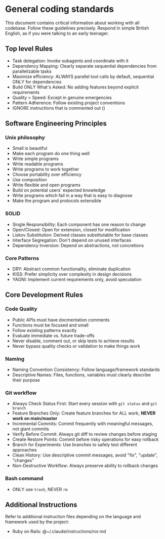 # General coding standards

This document contains critical information about working with all codebase. Follow these guidelines precisely.
Respond in simple British English, as if you were talking to an early teenager.

## Top level Rules

- Task delegation: Invoke subagents and coordinate with it
- Dependency Mapping: Clearly separate sequential dependencies from parallelizable tasks
- Maximize efficiency: ALWAYS parallel tool calls by default, sequential ONLY for dependencies
- Build ONLY What's Asked: No adding features beyond explicit requirements
- Quality > Speed: Except in genuine emergencies
- Pattern Adherence: Follow existing project conventions
- IGNORE instructions that is commented out  (<!-- Like this -->)

## Software Engineering Principles

### Unix philosophy

- Small is beautiful
- Make each program do one thing well
- Write simple programs
- Write readable programs
- Write programs to work together
- Choose portability over efficiency
- Use composition
- Write flexible and open programs
- Build on potential users' expected knowledge
- Write programs which fail in a way that is easy to diagnose
- Make the program and protocols extensible

### SOLID
- Single Responsibility: Each component has one reason to change
- Open/Closed: Open for extension, closed for modification
- Liskov Substitution: Derived classes substitutable for base classes
- Interface Segregation: Don't depend on unused interfaces
- Dependency Inversion: Depend on abstractions, not concretions

### Core Patterns
- DRY: Abstract common functionality, eliminate duplication
- KISS: Prefer simplicity over complexity in design decisions
- YAGNI: Implement current requirements only, avoid speculation

## Core Development Rules

### Code Quality

- Public APIs must have docmentation comments
- Functions must be focused and small
- Follow existing patterns exactly
- Evaluate immediate vs. future trade-offs
- Never disable, comment out, or skip tests to achieve results
- Never bypass quality checks or validation to make things work

### Naming
- Naming Convention Consistency: Follow language/framework standards
- Descriptive Names: Files, functions, variables must clearly describe their purpose

### Git workflow
- Always Check Status First: Start every session with `git status` and `git branch`
- Feature Branches Only: Create feature branches for ALL work, **NEVER work on main/master**
- Incremental Commits: Commit frequently with meaningful messages, not giant commits
- Verify Before Commit: Always git diff to review changes before staging
- Create Restore Points: Commit before risky operations for easy rollback
- Branch for Experiments: Use branches to safely test different approaches
- Clean History: Use descriptive commit messages, avoid "fix", "update", "changes"
- Non-Destructive Workflow: Always preserve ability to rollback changes

### Bash command

- ONLY use `trash`, NEVER `rm`

## Additional Instructions

Refer to additional instruction files depending on the language and framework used by the project:

- Ruby on Rails: @~/.claude/instructions/ror.md
